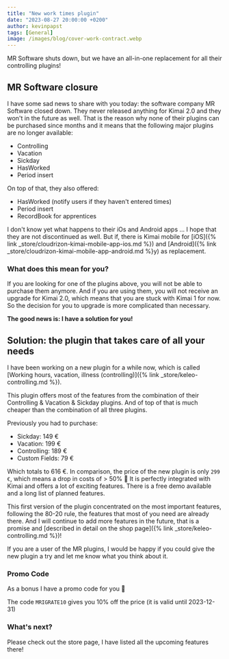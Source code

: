 ```yaml
---
title: "New work times plugin"
date: "2023-08-27 20:00:00 +0200"
author: kevinpapst
tags: [General]
image: /images/blog/cover-work-contract.webp
---
```


MR Software shuts down, but we have an all-in-one replacement for all their controlling plugins!

## MR Software closure

I have some sad news to share with you today: the software company MR Software closed down. 
They never released anything for Kimai 2.0 and they won't in the future as well.
That is the reason why none of their plugins can be purchased since months and it means that the following major plugins are no longer available:

- Controlling
- Vacation
- Sickday
- HasWorked
- Period insert

On top of that, they also offered:

- HasWorked (notify users if they haven't entered times)
- Period insert
- RecordBook for apprentices

I don't know yet what happens to their iOs and Android apps ... I hope that they are not discontinued as well.
But if, there is Kimai mobile for [iOS]({% link _store/cloudrizon-kimai-mobile-app-ios.md %}) and [Android]({% link _store/cloudrizon-kimai-mobile-app-android.md %}y) as replacement.

### What does this mean for you?

If you are looking for one of the plugins above, you will not be able to purchase them anymore.
And if you are using them, you will not receive an upgrade for Kimai 2.0, which means that you are stuck with Kimai 1 for now. 
So the decision for you to upgrade is more complicated than necessary.

**The good news is: I have a solution for you!**

## Solution: the plugin that takes care of all your needs

I have been working on a new plugin for a while now, which is called [Working hours, vacation, illness (controlling)]({% link _store/keleo-controlling.md %}).

This plugin offers most of the features from the combination of their Controlling & Vacation & Sickday plugins.
And of top of that is much cheaper than the combination of all three plugins.

Previously you had to purchase:

- Sickday: 149 €
- Vacation: 199 €
- Controlling: 189 €
- Custom Fields: 79 €

Which totals to 616 €. In comparison, the price of the new plugin is only `299 €`, which means a drop in costs of > 50% 🚀
It is perfectly integrated with Kimai and offers a lot of exciting features.
There is a free demo available and a long list of planned features.

This first version of the plugin concentrated on the most important features, following the 80-20 rule, the features that most of you need are already there.
And I will continue to add more features in the future, that is a promise and [described in detail on the shop page]({% link _store/keleo-controlling.md %})!

If you are a user of the MR plugins, I would be happy if you could give the new plugin a try and let me know what you think about it.

### Promo Code

As a bonus I have a promo code for you 🦄

The code `MRIGRATE10` gives you 10% off the price (it is valid until 2023-12-31) 

### What's next?

Please check out the store page, I have listed all the upcoming features there!
